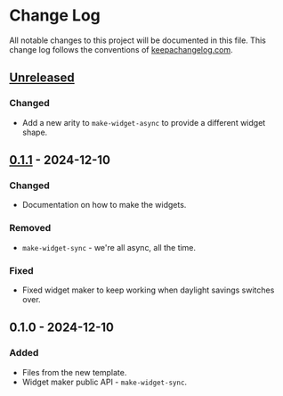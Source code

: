 # Change Log
All notable changes to this project will be documented in this file. This change log follows the conventions of [keepachangelog.com](http://keepachangelog.com/).

## [Unreleased]
### Changed
- Add a new arity to `make-widget-async` to provide a different widget shape.

## [0.1.1] - 2024-12-10
### Changed
- Documentation on how to make the widgets.

### Removed
- `make-widget-sync` - we're all async, all the time.

### Fixed
- Fixed widget maker to keep working when daylight savings switches over.

## 0.1.0 - 2024-12-10
### Added
- Files from the new template.
- Widget maker public API - `make-widget-sync`.

[Unreleased]: https://github.com/benjaminbinford/day10/compare/0.1.1...HEAD
[0.1.1]: https://github.com/benjaminbinford/day10/compare/0.1.0...0.1.1
